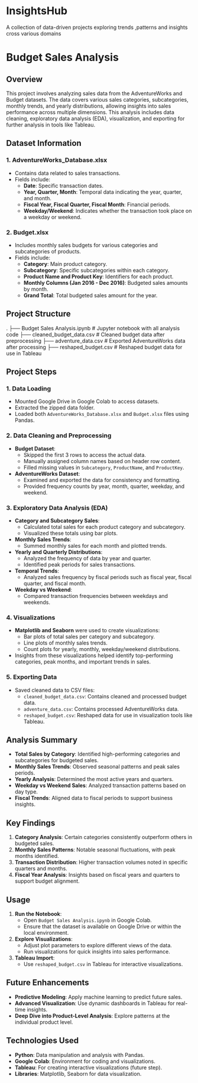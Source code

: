 # InsightsHub
A collection of data-driven projects exploring trends ,patterns and insights cross various domains
# Budget Sales Analysis

## Overview
This project involves analyzing sales data from the AdventureWorks and Budget datasets. The data covers various sales categories, subcategories, monthly trends, and yearly distributions, allowing insights into sales performance across multiple dimensions. This analysis includes data cleaning, exploratory data analysis (EDA), visualization, and exporting for further analysis in tools like Tableau.

## Dataset Information

### 1. **AdventureWorks_Database.xlsx**
   - Contains data related to sales transactions.
   - Fields include:
     - **Date**: Specific transaction dates.
     - **Year, Quarter, Month**: Temporal data indicating the year, quarter, and month.
     - **Fiscal Year, Fiscal Quarter, Fiscal Month**: Financial periods.
     - **Weekday/Weekend**: Indicates whether the transaction took place on a weekday or weekend.

### 2. **Budget.xlsx**
   - Includes monthly sales budgets for various categories and subcategories of products.
   - Fields include:
     - **Category**: Main product category.
     - **Subcategory**: Specific subcategories within each category.
     - **Product Name and Product Key**: Identifiers for each product.
     - **Monthly Columns (Jan 2016 - Dec 2016)**: Budgeted sales amounts by month.
     - **Grand Total**: Total budgeted sales amount for the year.

## Project Structure
.
├── Budget Sales Analysis.ipynb         # Jupyter notebook with all analysis code
├── cleaned_budget_data.csv             # Cleaned budget data after preprocessing
├── adventure_data.csv                  # Exported AdventureWorks data after processing
├── reshaped_budget.csv                 # Reshaped budget data for use in Tableau
                          

## Project Steps

### 1. Data Loading
   - Mounted Google Drive in Google Colab to access datasets.
   - Extracted the zipped data folder.
   - Loaded both `AdventureWorks_Database.xlsx` and `Budget.xlsx` files using Pandas.

### 2. Data Cleaning and Preprocessing
   - **Budget Dataset**:
     - Skipped the first 3 rows to access the actual data.
     - Manually assigned column names based on header row content.
     - Filled missing values in `Subcategory`, `ProductName`, and `ProductKey`.
   - **AdventureWorks Dataset**:
     - Examined and exported the data for consistency and formatting.
     - Provided frequency counts by year, month, quarter, weekday, and weekend.

### 3. Exploratory Data Analysis (EDA)
   - **Category and Subcategory Sales**:
     - Calculated total sales for each product category and subcategory.
     - Visualized these totals using bar plots.
   - **Monthly Sales Trends**:
     - Summed monthly sales for each month and plotted trends.
   - **Yearly and Quarterly Distributions**:
     - Analyzed the frequency of data by year and quarter.
     - Identified peak periods for sales transactions.
   - **Temporal Trends**:
     - Analyzed sales frequency by fiscal periods such as fiscal year, fiscal quarter, and fiscal month.
   - **Weekday vs Weekend**:
     - Compared transaction frequencies between weekdays and weekends.

### 4. Visualizations
   - **Matplotlib and Seaborn** were used to create visualizations:
     - Bar plots of total sales per category and subcategory.
     - Line plots of monthly sales trends.
     - Count plots for yearly, monthly, weekday/weekend distributions.
   - Insights from these visualizations helped identify top-performing categories, peak months, and important trends in sales.

### 5. Exporting Data
   - Saved cleaned data to CSV files:
     - `cleaned_budget_data.csv`: Contains cleaned and processed budget data.
     - `adventure_data.csv`: Contains processed AdventureWorks data.
     - `reshaped_budget.csv`: Reshaped data for use in visualization tools like Tableau.

## Analysis Summary

- **Total Sales by Category**: Identified high-performing categories and subcategories for budgeted sales.
- **Monthly Sales Trends**: Observed seasonal patterns and peak sales periods.
- **Yearly Analysis**: Determined the most active years and quarters.
- **Weekday vs Weekend Sales**: Analyzed transaction patterns based on day type.
- **Fiscal Trends**: Aligned data to fiscal periods to support business insights.

## Key Findings

1. **Category Analysis**: Certain categories consistently outperform others in budgeted sales.
2. **Monthly Sales Patterns**: Notable seasonal fluctuations, with peak months identified.
3. **Transaction Distribution**: Higher transaction volumes noted in specific quarters and months.
4. **Fiscal Year Analysis**: Insights based on fiscal years and quarters to support budget alignment.

## Usage

1. **Run the Notebook**:
   - Open `Budget Sales Analysis.ipynb` in Google Colab.
   - Ensure that the dataset is available on Google Drive or within the local environment.
2. **Explore Visualizations**:
   - Adjust plot parameters to explore different views of the data.
   - Run visualizations for quick insights into sales performance.
3. **Tableau Import**:
   - Use `reshaped_budget.csv` in Tableau for interactive visualizations.

## Future Enhancements

- **Predictive Modeling**: Apply machine learning to predict future sales.
- **Advanced Visualization**: Use dynamic dashboards in Tableau for real-time insights.
- **Deep Dive into Product-Level Analysis**: Explore patterns at the individual product level.

## Technologies Used

- **Python**: Data manipulation and analysis with Pandas.
- **Google Colab**: Environment for coding and visualizations.
- **Tableau**: For creating interactive visualizations (future step).
- **Libraries**: Matplotlib, Seaborn for data visualization.
